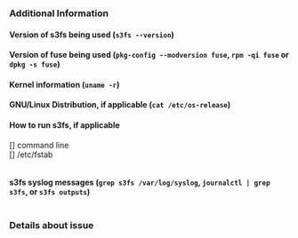 <!-- --------------------------------------------------------------------------
 The following information is very important in order to help us to help you.
 Omission of the following details may delay your support request or receive no
 attention at all.
 Keep in mind that the commands we provide to retrieve information are oriented
 to GNU/Linux Distributions, so you could need to use others if you use s3fs on
 macOS or BSD.
--------------------------------------------------------------------------- -->

### Additional Information

#### Version of s3fs being used (`s3fs --version`)
<!-- example: V1.91 (commit:b19262a) -->

#### Version of fuse being used (`pkg-config --modversion fuse`, `rpm -qi fuse` or `dpkg -s fuse`)
<!-- example: 2.9.2 -->

#### Kernel information (`uname -r`)
<!-- example: 5.10.96-90.460.amzn2.x86_64 -->

#### GNU/Linux Distribution, if applicable (`cat /etc/os-release`)
<!-- command result -->

#### How to run s3fs, if applicable
<!-- Describe the s3fs "command line" or "/etc/fstab" entry used. -->
[] command line  
[] /etc/fstab  

<!-- Executed command line or /etc/fastab entry -->
```
```

#### s3fs syslog messages (`grep s3fs /var/log/syslog`, `journalctl | grep s3fs`, or `s3fs outputs`)
<!-- if you execute s3fs with dbglevel, curldbg option, you can get detail debug messages. -->
```
```

### Details about issue
<!-- Please describe the content of the issue in detail. -->

